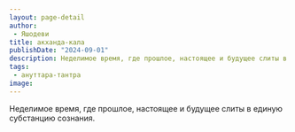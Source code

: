 ```yaml
---
layout: page-detail
author:
 - Яшодеви
title: акханда-кала
publishDate: "2024-09-01"
description: Неделимое время, где прошлое, настоящее и будущее слиты в единую субстанцию сознания.
tags:
 - ануттара-тантра
image: 
---
```


Неделимое время, где прошлое, настоящее и будущее слиты в единую субстанцию сознания.

